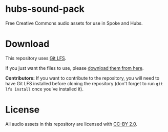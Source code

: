 # hubs-sound-pack

Free Creative Commons audio assets for use in Spoke and Hubs.

# Download

This repository uses [Git LFS](https://git-lfs.com/).

If you just want the files to use, please [download them from here](https://drive.google.com/drive/folders/10uNFTAn3U-QWaSDvB4bYOA1cLBzoVlcT?usp=sharing).

**Contributors:**
If you want to contribute to the repository, you will need to have Git LFS installed before cloning the repository (don't forget to run `git lfs install` once you've installed it).

# License

All audio assets in this repository are licensed with [CC-BY 2.0](https://creativecommons.org/licenses/by/2.0/).
